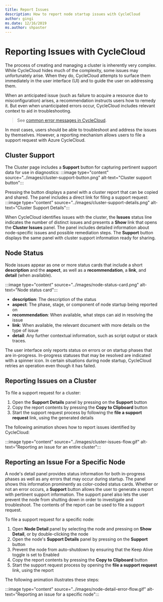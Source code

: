 ```yaml
---
title: Report Issues
description: How to report node startup issues with CycleCloud
author: gingi
ms.date: 12/16/2019
ms.author: shpaster
---
```

# Reporting Issues with CycleCloud

The process of creating and managing a cluster is inherently very complex. While CycleCloud hides much of the complexity, some issues may unfortunately arise. When they do, CycleCloud attempts to surface them immediately in the user interface (UI) and to guide the user on addressing them.

When an anticipated issue (such as failure to acquire a resource due to misconfiguration) arises, a recommendation instructs users how to remedy it. But even when unanticipated errors occur, CycleCloud includes relevant context to aid in troubleshooting.

> See [common error messages in CycleCloud](../error_messages.md).

In most cases, users should be able to troubleshoot and address the issues by themselves. However, a reporting mechanism allows users to file a support request with Azure CycleCloud.

## Cluster Support

The Cluster page includes a **Support** button for capturing pertinent support data for use in diagnostics:
:::image type="content" source="../images/cluster-support-button.png" alt-text="Cluster support button":::

Pressing the button displays a panel with a cluster report that can be copied and shared. The panel includes a direct link for filing a support request:
:::image type="content" source="../images/cluster-support-details.png" alt-text="Cluster Support Details":::

When CycleCloud identifies issues with the cluster, the **Issues** status line indicates the number of distinct issues and presents a **Show** link that opens the **Cluster Issues** panel. The panel includes detailed information about node-specific issues and possible remediation steps. The **Support** button displays the same panel with cluster support information ready for sharing.

## Node Status

Node issues appear as one or more status cards that include a short **description** and the **aspect**, as well as a **recommendation**, a **link**, and **detail** (when available).

:::image type="content" source="../images/node-status-card.png" alt-text="Node status card":::

* **description**: The description of the status
* **aspect**: The phase, stage, or component of node startup being reported on
* **recommendation**: When available, what steps can aid in resolving the issue
* **link**: When available, the relevant document with more details on the type of issue
* **detail**: Any further contextual information, such as script output or stack traces.

The user interface only reports status on errors or on startup phases that are in-progress. In-progress statuses that may be resolved are indicated with a spinner icon. In certain situations during node startup, CycleCloud retries an operation even though it has failed.

## Reporting Issues on a Cluster

To file a support request for a cluster:

1. Open the **Support Details** panel by pressing on the **Support** button
1. Copy the report contents by pressing the **Copy to Clipboard** button
1. Start the support request process by following the **file a support request** link, using the generated details

The following animation shows how to report issues identified by CycleCloud:

:::image type="content" source="../images/cluster-issues-flow.gif" alt-text="Reporting an issue for an entire cluster":::

## Reporting an Issue For a Specific Node

A node's detail panel provides status information for both in-progress phases as well as any errors that may occur during startup. The panel shows this information prominently as color-coded status cards. Whether or not an error occurs, a **Support** button allows the user to generate a report with pertinent support information. The support panel also lets the user prevent the node from shutting down in order to investigate and troubleshoot. The contents of the report can be used to file a support request.

To file a support request for a specific node:

1. Open **Node Detail** panel by selecting the node and pressing on **Show Detail**, or by double-clicking the node
2. Open the node's **Support Details** panel by pressing on the **Support** button
3. Prevent the node from auto-shutdown by ensuring that the Keep Alive toggle is set to Enabled
4. Copy the report contents by pressing the **Copy to Clipboard** button
5. Start the support request process by opening the **file a support request** link, using the report

The following animation illustrates these steps:

:::image type="content" source="../images/node-detail-error-flow.gif" alt-text="Reporting an issue for a specific node":::
